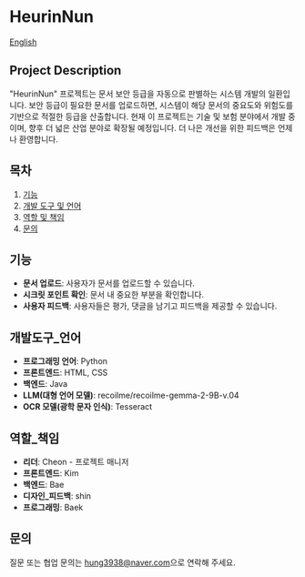 # HeurinNun

<a href="https://github.com/YooHyun-Kim/HeurinNun/blob/main/README.md">English</a>

## Project Description
"HeurinNun" 프로젝트는 문서 보안 등급을 자동으로 판별하는 시스템 개발의 일환입니다. 보안 등급이 필요한 문서를 업로드하면, 시스템이 해당 문서의 중요도와 위험도를 기반으로 적절한 등급을 산출합니다. 현재 이 프로젝트는 기술 및 보험 분야에서 개발 중이며, 향후 더 넓은 산업 분야로 확장될 예정입니다. 더 나은 개선을 위한 피드백은 언제나 환영합니다.

## 목차
1. [기능](#기능)
2. [개발 도구 및 언어](#개발도구_언어)
3. [역할 및 책임](#역할_책임)
4. [문의](#문)


## 기능
- **문서 업로드**: 사용자가 문서를 업로드할 수 있습니다.
- **시크릿 포인트 확인**: 문서 내 중요한 부분을 확인합니다.
- **사용자 피드백**: 사용자들은 평가, 댓글을 남기고 피드백을 제공할 수 있습니다.

## 개발도구_언어
- **프로그래밍 언어**: Python
- **프론트엔드**: HTML, CSS
- **백엔드**: Java
- **LLM(대형 언어 모델)**: recoilme/recoilme-gemma-2-9B-v.04
- **OCR 모델(광학 문자 인식)**: Tesseract

## 역할_책임
- **리더**:  Cheon - 프로젝트 매니저
- **프론트엔드**: Kim
- **백엔드**: Bae
- **디자인_피드백**: shin
- **프로그래밍**: Baek

## 문의
질문 또는 협업 문의는 [hung3938@naver.com](mailto:hung3938@naver.com)으로 연락해 주세요.
